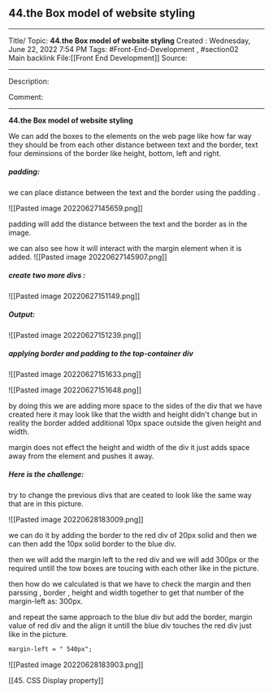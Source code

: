 ## 44.the Box model of website styling

---

Title/ Topic: __44.the Box model of website styling__
Created : Wednesday, June 22, 2022 7:54 PM
Tags: #Front-End-Development , #section02  
Main backlink File:[[Front End Development]]
Source: 

---
Description: 

Comment: 

---

__44.the Box model of website styling__


We can add the boxes to the elements on the web page like how far way they should be from each other distance between text and the border, text four deminsions of the border like height, bottom, left and right.

##### padding:

we can place distance between the text and the border using the padding .

![[Pasted image 20220627145659.png]]

padding will add the distance between the text and the border as in the image.

we can also see how it will interact with the margin element when it is added. 
![[Pasted image 20220627145907.png]]

#####  create two more divs :

![[Pasted image 20220627151149.png]]

##### Output:

![[Pasted image 20220627151239.png]]



##### applying border and padding to the top-container div 

![[Pasted image 20220627151633.png]]

![[Pasted image 20220627151648.png]]


by doing this we are adding more space to the sides of the div that we have created here it may look like that the width and height didn't change but in reality the border  added additional 10px space outside the given height and width.

margin does not effect the height and width of the div 
it just adds space away from the element and pushes it away.

##### Here is the challenge:

try to change the previous divs that are ceated to look like the same way that are in this picture.


![[Pasted image 20220628183009.png]]

we can do it by adding the border to the red div of 20px solid and then we can then add the 10px solid border to the blue div.

then we will add the margin left to the red div and we will add 300px or the required  untill the tow boxes are toucing with each other like in the picture.

then how do we calculated is that we have to check the margin and then parssing , border , height and width together to get that number of the margin-left as: 300px.

and repeat the same approach to the blue div but add the border, margin value of red div and the align it untill the blue div touches the red div just like in the picture. 
```CSS
margin-left = " 540px";
```

![[Pasted image 20220628183903.png]]


[[45. CSS Display property]]

